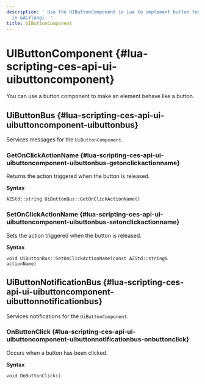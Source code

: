 ```yaml
---
description: ' Use the UIButtonComponent in Lua to implement button functionality
  in &ALYlong;. '
title: UIButtonComponent
---
```

# UIButtonComponent {#lua-scripting-ces-api-ui-uibuttoncomponent}

You can use a button component to make an element behave like a button\.

## UiButtonBus {#lua-scripting-ces-api-ui-uibuttoncomponent-uibuttonbus}

Services messages for the `UiButtonComponent`\.

### GetOnClickActionName {#lua-scripting-ces-api-ui-uibuttoncomponent-uibuttonbus-getonclickactionname}

Returns the action triggered when the button is released\.

**Syntax**

```
AZStd::string UiButtonBus::GetOnClickActionName()
```

### SetOnClickActionName {#lua-scripting-ces-api-ui-uibuttoncomponent-uibuttonbus-setonclickactionname}

Sets the action triggered when the button is released\.

**Syntax**

```
void UiButtonBus::SetOnClickActionName(const AZStd::string& actionName)
```

## UiButtonNotificationBus {#lua-scripting-ces-api-ui-uibuttoncomponent-uibuttonnotificationbus}

Services notifications for the `UiButtonComponent`\.

### OnButtonClick {#lua-scripting-ces-api-ui-uibuttoncomponent-uibuttonnotificationbus-onbuttonclick}

Occurs when a button has been clicked\.

**Syntax**

```
void OnButtonClick()
```